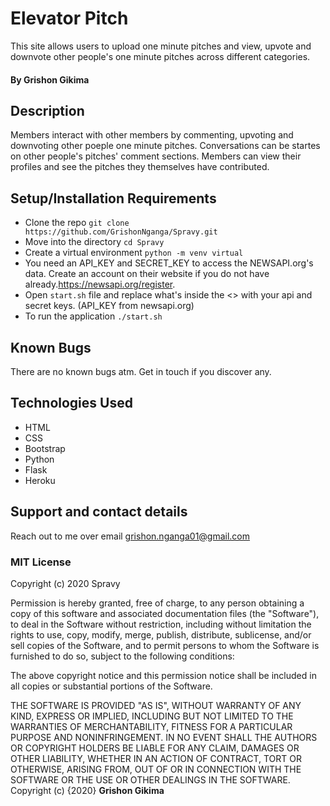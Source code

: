 # Elevator Pitch

This site allows users to upload one minute pitches and view, upvote and downvote other people's one minute pitches across different categories.

#### By **Grishon Gikima**

## Description

Members interact with other members by commenting, upvoting and downvoting other poeple one minute pitches. Conversations can be startes on other people's pitches' comment sections. 
Members can view their profiles and see the pitches they themselves have contributed. 
## Setup/Installation Requirements

* Clone the repo `git clone https://github.com/GrishonNganga/Spravy.git`
* Move into the directory `cd Spravy`
* Create a virtual environment `python -m venv virtual`
* You need an API_KEY and SECRET_KEY to access the NEWSAPI.org's data. Create an account on their website if you do not have already.https://newsapi.org/register.
* Open `start.sh` file and replace what's inside the <> with your api and secret keys. (API_KEY from newsapi.org)
* To run the application `./start.sh`
## Known Bugs

There are no known bugs atm. Get in touch if you discover any.
## Technologies Used

* HTML
* CSS
* Bootstrap
* Python
* Flask
* Heroku
## Support and contact details

Reach out to me over email grishon.nganga01@gmail.com
### MIT License

Copyright (c) 2020 Spravy

Permission is hereby granted, free of charge, to any person obtaining a copy
of this software and associated documentation files (the "Software"), to deal
in the Software without restriction, including without limitation the rights
to use, copy, modify, merge, publish, distribute, sublicense, and/or sell
copies of the Software, and to permit persons to whom the Software is
furnished to do so, subject to the following conditions:

The above copyright notice and this permission notice shall be included in all
copies or substantial portions of the Software.

THE SOFTWARE IS PROVIDED "AS IS", WITHOUT WARRANTY OF ANY KIND, EXPRESS OR
IMPLIED, INCLUDING BUT NOT LIMITED TO THE WARRANTIES OF MERCHANTABILITY,
FITNESS FOR A PARTICULAR PURPOSE AND NONINFRINGEMENT. IN NO EVENT SHALL THE
AUTHORS OR COPYRIGHT HOLDERS BE LIABLE FOR ANY CLAIM, DAMAGES OR OTHER
LIABILITY, WHETHER IN AN ACTION OF CONTRACT, TORT OR OTHERWISE, ARISING FROM,
OUT OF OR IN CONNECTION WITH THE SOFTWARE OR THE USE OR OTHER DEALINGS IN THE
SOFTWARE.
Copyright (c) {2020} **Grishon Gikima**